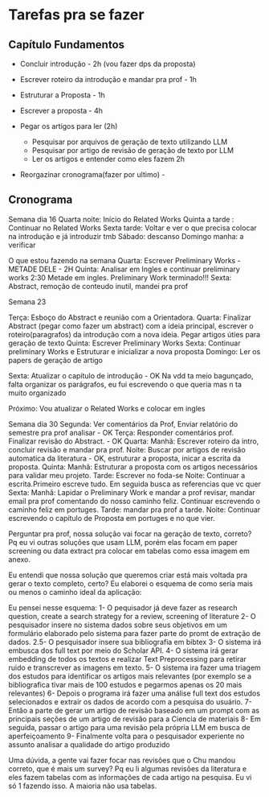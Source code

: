 # Tarefas pra se fazer

## Capítulo Fundamentos

- Concluir introdução - 2h (vou fazer dps da proposta)
- Escrever roteiro da introdução e mandar pra prof - 1h
- Estruturar a Proposta - 1h
- Escrever a proposta - 4h
- Pegar os artigos para ler (2h)
  - Pesquisar por arquivos de geração de texto utilizando LLM
  - Pesquisar por artigo de revisão de geração de texto por LLM
  - Ler os artigos e entender como eles fazem 2h

- Reorgazinar cronograma(fazer por ultimo) - 

## Cronograma

Semana dia 16
Quarta noite: Início do Related Works
Quinta a tarde : Continuar no Related Works
Sexta tarde: Voltar e ver o que precisa colocar na introdução e já introduzir tmb
Sábado: descanso
Domingo manha: a verificar

O que estou fazendo na semana
Quarta: Escrever Preliminary Works - METADE DELE - 2H
Quinta: Analisar em Ingles e continuar preliminary works 2:30
Metade em ingles. Preliminary Work terminado!!!
Sexta: Abstract, remoção de conteudo inutil, mandei pra prof

Semana 23

Terça: Esboço do Abstract e reunião com a Orientadora.
Quarta: Finalizar Abstract (pegar como fazer um abstract) com a ideia principal, escrever o roteiro(paragrafos) da introdução com a nova ideia. Pegar artigos úties para geração de texto
Quinta: Escrever Preliminary Works
Sexta: Continuar preliminary Works e Estruturar e inicializar a nova proposta
Domingo: Ler os papers de geração de artigo

Sexta: Atualizar o capítulo de introdução - OK
Na vdd ta meio bagunçado, falta organizar os parágrafos, eu fui escrevendo o que queria mas n ta muito organizado

Próximo: Vou atualizar o Related Works e colocar em ingles

Semana dia 30
Segunda: Ver comentários da Prof, Enviar relatório do semestre pra prof analisar - OK
Terça: Responder comentários prof. Finalizar revisão do Abstract. - OK
Quarta: 
Manhã: Escrever roteiro da intro, concluir revisão e mandar pra prof. 
Noite: Buscar por artigos de revisão automatica da literatura - OK, estruturar a proposta, inicar a escrita da proposta.
Quinta:
 Manhã: Estruturar a proposta com os artigos necessários para validar meu projeto.
 Tarde: Escrever no foda-se
 Noite: Continuar a escrita.Primeiro escreve tudo. Em seguida busca as referencias que vc quer
Sexta:
Manhã: Lapidar o Preliminary Work e mandar a prof revisar, mandar email pra prof comentando do nosso caminho feliz. Continuar escrevendo o caminho feliz em portuges.
Tarde: mandar pra prof a tarde.
Noite: Continuar escrevendo o capítulo de Proposta em portuges e no que vier.

Perguntar pra prof, nossa solução vai focar na geração de texto, correto?
Pq eu vi outras soluções que usam LLM, porém elas focam em paper screening ou data extract pra colocar em tabelas como essa imagem em anexo.

Eu entendi que nossa solução que queremos criar está mais voltada pra gerar o texto completo, certo?
Eu elaborei o esquema de como seria mais ou menos o caminho ideal da aplicação:

Eu pensei nesse esquema:
1- O pequisador já deve fazer as research question, create a search strategy for a review, screening of literature
2- O pesquisador insere no sistema dados sobre seus objetivos em um formulário elaborado pelo sistema para fazer parte do promt de extração de dados.
2.5- O pesquisador insere sua bibliografia em bibtex
3- O sistema irá embusca dos full text por meio do Scholar API.
4- O sistema irá gerar embedding de todos os textos e realizar Text Preprocessing para retirar ruido e transcrever as imagens em texto.
5- O sistema ira fazer uma triagem dos estudos para identificar os artigos mais relevantes (por exemplo se a bibliografica tivar mais de 100 estudos e pegarmos apenas os 20 mais relevantes)
6- Depois o programa irá fazer uma análise full text dos estudos selecionados e extrair os dados de acordo com a pesquisa do usuário.
7- Então a parte de gerar um artigo de revisão baseado em um prompt com as principais seções de um artigo de revisão para a Ciencia de materiais
8- Em seguida, passar o artigo para uma revisão pela própria LLM em busca de aperfeiçoamento
9- Finalmente volta para o pesquisador experiente no assunto analisar a qualidade do artigo produzido 

Uma dúvida, a gente vai fazer focar nas revisões que o Chu mandou correto, que é mais um survey?
Pq eu li algumas revisões da literatura e eles fazem tabelas com as informações de cada artigo na pesquisa.
Eu vi só 1 fazendo isso. A maioria não usa tabelas.
